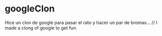 # googleClon
Hice un clon de google para pasar el rato y hacer un par de bromas... // I made a clong of google to get fun.
